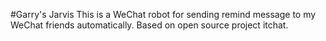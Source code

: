 #Garry's Jarvis
This is a WeChat robot for sending remind message to my WeChat friends automatically.
Based on open source project itchat.